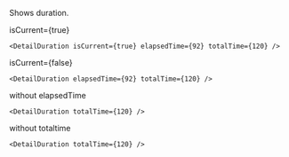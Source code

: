 Shows duration.

isCurrent={true}

    <DetailDuration isCurrent={true} elapsedTime={92} totalTime={120} />

isCurrent={false}

    <DetailDuration elapsedTime={92} totalTime={120} />

without elapsedTime

    <DetailDuration totalTime={120} />

without totaltime

    <DetailDuration totalTime={120} />
